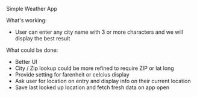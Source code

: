 Simple Weather App

What's working:
 - User can enter any city name with 3 or more characters and we will display the best result

What could be done:
 - Better UI
 - City / Zip lookup could be more refined to require ZIP or lat long
 - Provide setting for farenheit or celcius display
 - Ask user for location on entry and display info on their current location
 - Save last looked up location and fetch fresh data on app open